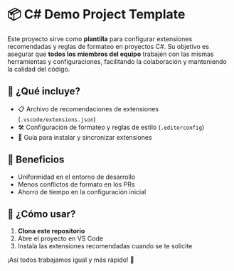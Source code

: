 # 📦 C# Demo Project Template

Este proyecto sirve como **plantilla** para configurar extensiones recomendadas y reglas de formateo en proyectos C#. Su objetivo es asegurar que **todos los miembros del equipo** trabajen con las mismas herramientas y configuraciones, facilitando la colaboración y manteniendo la calidad del código.

## 🚀 ¿Qué incluye?

- 📋 Archivo de recomendaciones de extensiones (`.vscode/extensions.json`)
- 🛠️ Configuración de formateo y reglas de estilo (`.editorconfig`)
- 🤝 Guía para instalar y sincronizar extensiones

## 👥 Beneficios

- Uniformidad en el entorno de desarrollo
- Menos conflictos de formato en los PRs
- Ahorro de tiempo en la configuración inicial

## 📝 ¿Cómo usar?

1. **Clona este repositorio**
2. Abre el proyecto en VS Code
3. Instala las extensiones recomendadas cuando se te solicite

¡Así todos trabajamos igual y más rápido! 🚀
